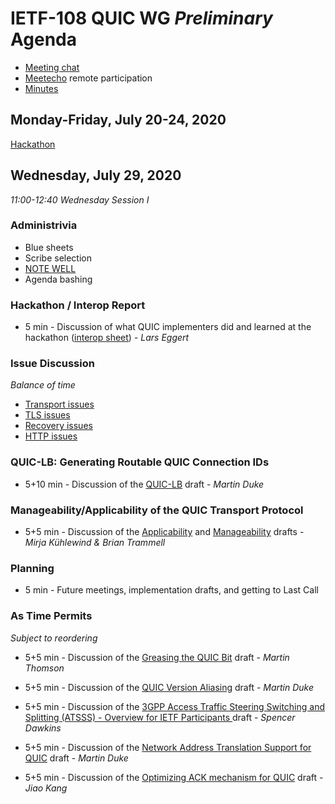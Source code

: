# IETF-108 QUIC WG *Preliminary* Agenda

* [Meeting chat](xmpp:quic@jabber.ietf.org?join)
* [Meetecho](http://www.meetecho.com/ietf108/quic) remote participation
* [Minutes](https://etherpad.ietf.org/p/notes-ietf-108-quic)


## Monday-Friday, July 20-24, 2020

[Hackathon](https://trac.ietf.org/trac/ietf/meeting/wiki/108hackathon)


## Wednesday, July 29, 2020

*11:00-12:40	Wednesday Session I*


### Administrivia

* Blue sheets
* Scribe selection
* [NOTE WELL](https://www.ietf.org/about/note-well.html)
* Agenda bashing


### Hackathon / Interop Report

* 5 min - Discussion of what QUIC implementers did and learned at the hackathon ([interop sheet](https://docs.google.com/spreadsheets/d/1D0tW89vOoaScs3IY9RGC0UesWGAwE6xyLk0l4JtvTVg/edit#gid=1268516408)) - *Lars Eggert*


### Issue Discussion

*Balance of time*

* [Transport issues](https://github.com/quicwg/base-drafts/issues?utf8=✓&q=is%3Aissue%20is%3Aopen%20label%3A-transport%20label%3Adesign)
* [TLS issues](https://github.com/quicwg/base-drafts/issues?utf8=✓&q=is%3Aissue%20is%3Aopen%20label%3A-tls%20label%3Adesign)
* [Recovery issues](https://github.com/quicwg/base-drafts/issues?utf8=✓&q=is%3Aissue%20is%3Aopen%20label%3A-recovery%20label%3Adesign)
* [HTTP issues](https://github.com/quicwg/base-drafts/issues?utf8=✓&q=is%3Aissue+is%3Aopen+label%3A-http+label%3Adesign+)


### QUIC-LB: Generating Routable QUIC Connection IDs

* 5+10 min - Discussion of the [QUIC-LB](https://tools.ietf.org/html/draft-ietf-quic-load-balancers) draft - *Martin Duke* 

### Manageability/Applicability of the QUIC Transport Protocol

* 5+5 min - Discussion of the [Applicability](https://tools.ietf.org/html/draft-ietf-quic-applicability) and [Manageability](https://tools.ietf.org/html/draft-ietf-quic-manageability) drafts - *Mirja Kühlewind & Brian Trammell* 

### Planning

* 5 min - Future meetings, implementation drafts, and getting to Last Call


### As Time Permits

*Subject to reordering*

* 5+5 min - Discussion of the [Greasing the QUIC Bit](https://tools.ietf.org/html/draft-thomson-quic-bit-grease) draft - *Martin Thomson* 

* 5+5 min - Discussion of the [QUIC Version Aliasing](https://tools.ietf.org/html/draft-duke-quic-version-aliasing) draft - *Martin Duke* 

* 5+5 min - Discussion of the [3GPP Access Traffic Steering Switching and Splitting (ATSSS) - Overview for IETF Participants
](https://tools.ietf.org/html//draft-bonaventure-quic-atsss-overview) draft - *Spencer Dawkins* 

* 5+5 min - Discussion of the [Network Address Translation Support for QUIC](https://tools.ietf.org/html/draft-duke-quic-natsupp) draft - *Martin Duke* 

* 5+5 min - Discussion of the [Optimizing ACK mechanism for QUIC](https://tools.ietf.org/html/draft-li-quic-optimizing-ack-in-wlan) draft - *Jiao Kang* 


